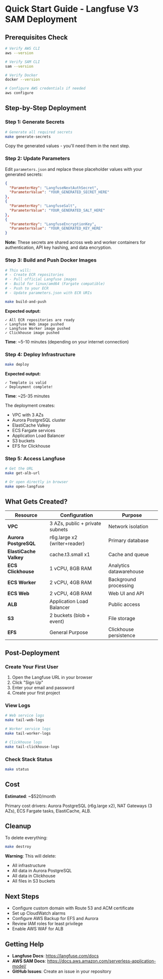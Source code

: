 # Quick Start Guide - Langfuse V3 SAM Deployment

## Prerequisites Check

```bash
# Verify AWS CLI
aws --version

# Verify SAM CLI
sam --version

# Verify Docker
docker --version

# Configure AWS credentials if needed
aws configure
```

## Step-by-Step Deployment

### Step 1: Generate Secrets

```bash
# Generate all required secrets
make generate-secrets
```

Copy the generated values - you'll need them in the next step.

### Step 2: Update Parameters

Edit `parameters.json` and replace these placeholder values with your generated secrets:

```json
{
  "ParameterKey": "LangfuseNextAuthSecret",
  "ParameterValue": "YOUR_GENERATED_SECRET_HERE"
},
{
  "ParameterKey": "LangfuseSalt",
  "ParameterValue": "YOUR_GENERATED_SALT_HERE"
},
{
  "ParameterKey": "LangfuseEncryptionKey",
  "ParameterValue": "YOUR_GENERATED_KEY_HERE"
}
```

**Note:** These secrets are shared across web and worker containers for authentication, API key hashing, and data encryption.

### Step 3: Build and Push Docker Images

```bash
# This will:
# - Create ECR repositories
# - Pull official Langfuse images
# - Build for linux/amd64 (Fargate compatible)
# - Push to your ECR
# - Update parameters.json with ECR URIs

make build-and-push
```

**Expected output:**
```
✓ All ECR repositories are ready
✓ Langfuse Web image pushed
✓ Langfuse Worker image pushed
✓ Clickhouse image pushed
```

**Time**: ~5-10 minutes (depending on your internet connection)

### Step 4: Deploy Infrastructure

```bash
make deploy
```

**Expected output:**
```
✓ Template is valid
✓ Deployment complete!
```

**Time**: ~25-35 minutes

The deployment creates:
- VPC with 3 AZs
- Aurora PostgreSQL cluster
- ElastiCache Valkey
- ECS Fargate services
- Application Load Balancer
- S3 buckets
- EFS for Clickhouse

### Step 5: Access Langfuse

```bash
# Get the URL
make get-alb-url

# Or open directly in browser
make open-langfuse
```

## What Gets Created?

| Resource | Configuration | Purpose |
|----------|---------------|---------|
| **VPC** | 3 AZs, public + private subnets | Network isolation |
| **Aurora PostgreSQL** | r6g.large x2 (writer+reader) | Primary database |
| **ElastiCache Valkey** | cache.t3.small x1 | Cache and queue |
| **ECS Clickhouse** | 1 vCPU, 8GB RAM | Analytics datawarehouse |
| **ECS Worker** | 2 vCPU, 4GB RAM | Background processing |
| **ECS Web** | 2 vCPU, 4GB RAM | Web UI and API |
| **ALB** | Application Load Balancer | Public access |
| **S3** | 2 buckets (blob + event) | File storage |
| **EFS** | General Purpose | Clickhouse persistence |

## Post-Deployment

### Create Your First User

1. Open the Langfuse URL in your browser
2. Click "Sign Up"
3. Enter your email and password
4. Create your first project

### View Logs

```bash
# Web service logs
make tail-web-logs

# Worker service logs
make tail-worker-logs

# Clickhouse logs
make tail-clickhouse-logs
```

### Check Stack Status

```bash
make status
```

## Cost

**Estimated**: ~$520/month

Primary cost drivers: Aurora PostgreSQL (r6g.large x2), NAT Gateways (3 AZs), ECS Fargate tasks, ElastiCache, ALB.

## Cleanup

To delete everything:

```bash
make destroy
```

**Warning**: This will delete:
- All infrastructure
- All data in Aurora PostgreSQL
- All data in Clickhouse
- All files in S3 buckets

## Next Steps

- Configure custom domain with Route 53 and ACM certificate
- Set up CloudWatch alarms
- Configure AWS Backup for EFS and Aurora
- Review IAM roles for least privilege
- Enable AWS WAF for ALB

## Getting Help

- **Langfuse Docs**: https://langfuse.com/docs
- **AWS SAM Docs**: https://docs.aws.amazon.com/serverless-application-model/
- **GitHub Issues**: Create an issue in your repository
